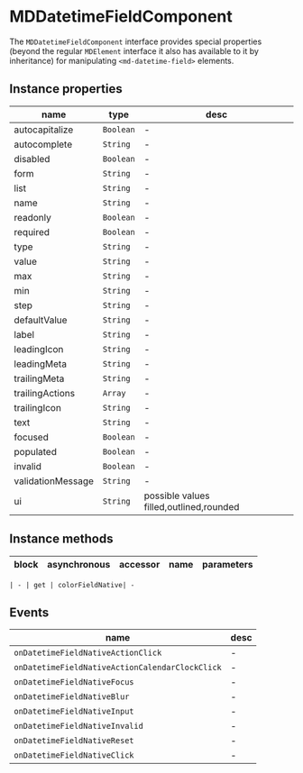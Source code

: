 # MDDatetimeFieldComponent
The `MDDatetimeFieldComponent` interface provides special properties (beyond the regular `MDElement` interface it also has available to it by inheritance) for manipulating `<md-datetime-field>` elements.

## Instance properties

name|type|desc
---|---|---
autocapitalize|`Boolean`|-
autocomplete|`String`|-
disabled|`Boolean`|-
form|`String`|-
list|`String`|-
name|`String`|-
readonly|`Boolean`|-
required|`Boolean`|-
type|`String`|-
value|`String`|-
max|`String`|-
min|`String`|-
step|`String`|-
defaultValue|`String`|-
label|`String`|-
leadingIcon|`String`|-
leadingMeta|`String`|-
trailingMeta|`String`|-
trailingActions|`Array`|-
trailingIcon|`String`|-
text|`String`|-
focused|`Boolean`|-
populated|`Boolean`|-
invalid|`Boolean`|-
validationMessage|`String`|-
ui|`String`|possible values filled,outlined,rounded

## Instance methods

block| asynchronous | accessor| name| parameters
---| --- | ---| ---| ---

    | - | get | colorFieldNative| -

## Events

name|desc
---|---
`onDatetimeFieldNativeActionClick`|-
`onDatetimeFieldNativeActionCalendarClockClick`|-
`onDatetimeFieldNativeFocus`|-
`onDatetimeFieldNativeBlur`|-
`onDatetimeFieldNativeInput`|-
`onDatetimeFieldNativeInvalid`|-
`onDatetimeFieldNativeReset`|-
`onDatetimeFieldNativeClick`|-
